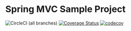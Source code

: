 # Spring MVC Sample Project
![CircleCI (all branches)](https://img.shields.io/circleci/project/github/x2zh/spring-mvc-sample.svg)
[![Coverage Status](https://coveralls.io/repos/github/x2zh/spring-mvc-sample/badge.svg)](https://coveralls.io/github/x2zh/spring-mvc-sample)
[![codecov](https://codecov.io/gh/x2zh/spring-mvc-sample/branch/master/graph/badge.svg)](https://codecov.io/gh/x2zh/spring-mvc-sample)